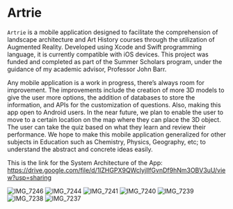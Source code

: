 # Artrie

`Artrie` is a mobile application designed to facilitate the comprehension of landscape architecture and Art History courses through the utilization of Augmented Reality. Developed using Xcode and Swift programming language, it is currently compatible with iOS devices. This project was funded and completed as part of the Summer Scholars program, under the guidance of my academic advisor, Professor John Barr.


Any mobile application is a work in progress, there’s always room for improvement. The improvements include the creation of more 3D models to give the user more options, the addition of databases to store the information, and APIs for the customization of questions. Also, making this app open to Android users. In the near future, we plan to enable the user to move to a certain location on the map where they can place the 3D object. The user can take the quiz based on what they learn and review their performance. We hope to make this mobile application generalized for other subjects in Education such as Chemistry, Physics, Geography, etc; to understand the abstract and concrete ideas easily.​

This is the link for the System Architecture of the App: https://drive.google.com/file/d/1lZHGPX9QWclyjllfGvnDf9hNm3OBV3uU/view?usp=sharing

![IMG_7246](https://github.com/Suryasharma04/Artrie/assets/70257997/998aaa99-c137-48ae-bc6d-59121f54c32c)
![IMG_7244](https://github.com/Suryasharma04/Artrie/assets/70257997/36693d96-6d52-46d0-ba02-936ebc1428b6)
![IMG_7241](https://github.com/Suryasharma04/Artrie/assets/70257997/3c03385f-e56d-43f6-848e-aa7795712059)
![IMG_7240](https://github.com/Suryasharma04/Artrie/assets/70257997/7068ae2c-8a13-4a2c-8931-356b94345c87)
![IMG_7239](https://github.com/Suryasharma04/Artrie/assets/70257997/3db1ab01-8e91-4831-8ea7-69b1c162d962)
![IMG_7238](https://github.com/Suryasharma04/Artrie/assets/70257997/780aa178-4adb-4914-8d82-27acb2d4c6cc)
![IMG_7237](https://github.com/Suryasharma04/Artrie/assets/70257997/8a95c1e2-998b-4b0e-bab7-a8de6bafe167)
